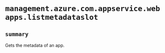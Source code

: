 # `management.azure.com.appservice.webapps.listmetadataslot`

## `summary`
Gets the metadata of an app.


